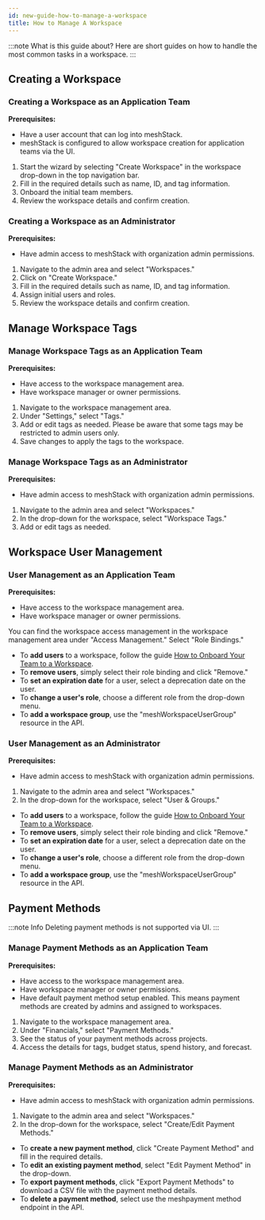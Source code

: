 ```yaml
---
id: new-guide-how-to-manage-a-workspace
title: How to Manage A Workspace
---
```


:::note What is this guide about?
Here are short guides on how to handle the most common tasks in a workspace.
:::

## Creating a Workspace

### Creating a Workspace as an Application Team

**Prerequisites:**

- Have a user account that can log into meshStack.
- meshStack is configured to allow workspace creation for application teams via the UI.

1. Start the wizard by selecting "Create Workspace" in the workspace drop-down in the top navigation bar.
2. Fill in the required details such as name, ID, and tag information.
3. Onboard the initial team members.
4. Review the workspace details and confirm creation.

### Creating a Workspace as an Administrator

**Prerequisites:**

- Have admin access to meshStack with organization admin permissions.

1. Navigate to the admin area and select "Workspaces."
2. Click on "Create Workspace."
3. Fill in the required details such as name, ID, and tag information.
4. Assign initial users and roles.
5. Review the workspace details and confirm creation.

## Manage Workspace Tags

### Manage Workspace Tags as an Application Team

**Prerequisites:**

- Have access to the workspace management area.
- Have workspace manager or owner permissions.

1. Navigate to the workspace management area.
2. Under "Settings," select "Tags."
3. Add or edit tags as needed. Please be aware that some tags may be restricted to admin users only.
4. Save changes to apply the tags to the workspace.

### Manage Workspace Tags as an Administrator

**Prerequisites:**

- Have admin access to meshStack with organization admin permissions.

1. Navigate to the admin area and select "Workspaces."
2. In the drop-down for the workspace, select "Workspace Tags."
3. Add or edit tags as needed.

## Workspace User Management

### User Management as an Application Team

**Prerequisites:**

- Have access to the workspace management area.
- Have workspace manager or owner permissions.

You can find the workspace access management in the workspace management area under "Access Management." Select "Role Bindings."

- To **add users** to a workspace, follow the guide [How to Onboard Your Team to a Workspace](how-to-onboard-your-team-to-workspace.md).
- To **remove users**, simply select their role binding and click "Remove."
- To **set an expiration date** for a user, select a deprecation date on the user.
- To **change a user's role**, choose a different role from the drop-down menu.
- To **add a workspace group**, use the "meshWorkspaceUserGroup" resource in the API.

### User Management as an Administrator

**Prerequisites:**

- Have admin access to meshStack with organization admin permissions.

1. Navigate to the admin area and select "Workspaces."
2. In the drop-down for the workspace, select "User & Groups."

- To **add users** to a workspace, follow the guide [How to Onboard Your Team to a Workspace](how-to-onboard-your-team-to-workspace.md).
- To **remove users**, simply select their role binding and click "Remove."
- To **set an expiration date** for a user, select a deprecation date on the user.
- To **change a user's role**, choose a different role from the drop-down menu.
- To **add a workspace group**, use the "meshWorkspaceUserGroup" resource in the API.

## Payment Methods

:::note Info
Deleting payment methods is not supported via UI.
:::

### Manage Payment Methods as an Application Team

**Prerequisites:**

- Have access to the workspace management area.
- Have workspace manager or owner permissions.
- Have default payment method setup enabled. This means payment methods are created by admins and assigned to workspaces.

1. Navigate to the workspace management area.
2. Under "Financials," select "Payment Methods."
3. See the status of your payment methods across projects.
4. Access the details for tags, budget status, spend history, and forecast.

### Manage Payment Methods as an Administrator

**Prerequisites:**

- Have admin access to meshStack with organization admin permissions.

1. Navigate to the admin area and select "Workspaces."
2. In the drop-down for the workspace, select "Create/Edit Payment Methods."

- To **create a new payment method**, click "Create Payment Method" and fill in the required details.
- To **edit an existing payment method**, select "Edit Payment Method" in the drop-down.
- To **export payment methods**, click "Export Payment Methods" to download a CSV file with the payment method details.
- To **delete a payment method**, select use the meshpayment method endpoint in the API.
